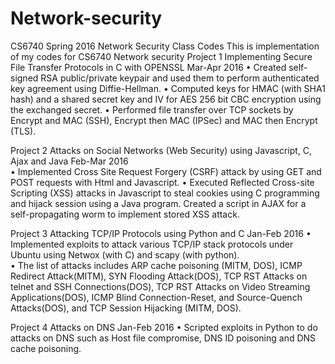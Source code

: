 # Network-security
CS6740 Spring 2016 Network Security Class Codes
This is implementation of my codes for CS6740 Network security
Project 1
Implementing Secure File Transfer Protocols in C with OPENSSL 				                          Mar-Apr 2016
•	Created self-signed RSA public/private keypair and used them to perform authenticated key agreement using Diffie-Hellman. 
•	Computed keys for HMAC (with SHA1 hash) and a shared secret key and IV for AES 256 bit CBC encryption using the exchanged secret.
•	Performed file transfer over TCP sockets by Encrypt and MAC (SSH), Encrypt then MAC (IPSec) and MAC then Encrypt (TLS).


Project 2
Attacks on Social Networks (Web Security) using Javascript, C, Ajax and Java 					          Feb-Mar 2016  
•	Implemented Cross Site Request Forgery (CSRF) attack by using GET and POST requests with Html and Javascript.
•	Executed Reflected Cross-site Scripting (XSS) attacks in Javascript to steal cookies using C programming and hijack session using a 
Java program. Created a script in AJAX for a self-propagating worm to implement stored XSS attack.


Project 3
Attacking TCP/IP Protocols using Python and C					                                           Jan-Feb 2016
•	Implemented exploits to attack various TCP/IP stack protocols under Ubuntu using Netwox (with C) and scapy (with python).  
•	The list of attacks includes ARP cache poisoning (MITM, DOS), ICMP Redirect Attack(MITM), SYN Flooding Attack(DOS), TCP RST Attacks on
telnet and SSH Connections(DOS), TCP RST Attacks on Video Streaming Applications(DOS), ICMP Blind Connection-Reset, and Source-Quench 
Attacks(DOS), and TCP Session Hijacking (MITM, DOS). 

Project 4
Attacks on DNS                                                                                    Jan-Feb 2016
•	Scripted exploits in Python to do attacks on DNS such as Host file compromise, DNS ID poisoning and DNS cache poisoning.
